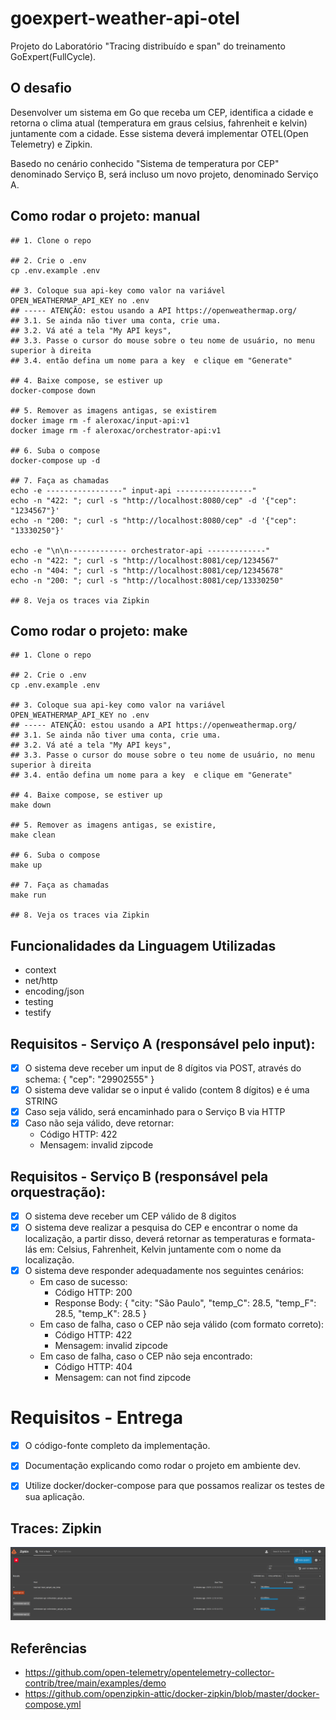 # goexpert-weather-api-otel
Projeto do Laboratório "Tracing distribuído e span" do treinamento GoExpert(FullCycle).



## O desafio
Desenvolver um sistema em Go que receba um CEP, identifica a cidade e retorna o clima atual (temperatura em graus celsius, fahrenheit e kelvin) juntamente com a cidade. Esse sistema deverá implementar OTEL(Open Telemetry) e Zipkin.

Basedo no cenário conhecido "Sistema de temperatura por CEP" denominado Serviço B, será incluso um novo projeto, denominado Serviço A.



## Como rodar o projeto: manual
``` shell
## 1. Clone o repo

## 2. Crie o .env
cp .env.example .env

## 3. Coloque sua api-key como valor na variável OPEN_WEATHERMAP_API_KEY no .env
## ----- ATENÇÃO: estou usando a API https://openweathermap.org/
## 3.1. Se ainda não tiver uma conta, crie uma.
## 3.2. Vá até a tela "My API keys", 
## 3.3. Passe o cursor do mouse sobre o teu nome de usuário, no menu superior à direita
## 3.4. então defina um nome para a key  e clique em "Generate"

## 4. Baixe compose, se estiver up
docker-compose down

## 5. Remover as imagens antigas, se existirem
docker image rm -f aleroxac/input-api:v1
docker image rm -f aleroxac/orchestrator-api:v1

## 6. Suba o compose 
docker-compose up -d

## 7. Faça as chamadas
echo -e -----------------" input-api -----------------"
echo -n "422: "; curl -s "http://localhost:8080/cep" -d '{"cep": "1234567"}'
echo -n "200: "; curl -s "http://localhost:8080/cep" -d '{"cep": "13330250"}'

echo -e "\n\n------------- orchestrator-api -------------"
echo -n "422: "; curl -s "http://localhost:8081/cep/1234567"
echo -n "404: "; curl -s "http://localhost:8081/cep/12345678"
echo -n "200: "; curl -s "http://localhost:8081/cep/13330250"

## 8. Veja os traces via Zipkin
```



## Como rodar o projeto: make
``` shell
## 1. Clone o repo

## 2. Crie o .env
cp .env.example .env

## 3. Coloque sua api-key como valor na variável OPEN_WEATHERMAP_API_KEY no .env
## ----- ATENÇÃO: estou usando a API https://openweathermap.org/
## 3.1. Se ainda não tiver uma conta, crie uma.
## 3.2. Vá até a tela "My API keys", 
## 3.3. Passe o cursor do mouse sobre o teu nome de usuário, no menu superior à direita
## 3.4. então defina um nome para a key  e clique em "Generate"

## 4. Baixe compose, se estiver up
make down

## 5. Remover as imagens antigas, se existire,
make clean

## 6. Suba o compose 
make up

## 7. Faça as chamadas
make run

## 8. Veja os traces via Zipkin
```



## Funcionalidades da Linguagem Utilizadas
- context
- net/http
- encoding/json
- testing
- testify



## Requisitos - Serviço A (responsável pelo input):
- [x] O sistema deve receber um input de 8 dígitos via POST, através do schema:  { "cep": "29902555" }
- [x] O sistema deve validar se o input é valido (contem 8 dígitos) e é uma STRING
- [x] Caso seja válido, será encaminhado para o Serviço B via HTTP
- [x] Caso não seja válido, deve retornar:
    - Código HTTP: 422
    - Mensagem: invalid zipcode



## Requisitos - Serviço B (responsável pela orquestração):
- [x] O sistema deve receber um CEP válido de 8 digitos
- [x] O sistema deve realizar a pesquisa do CEP e encontrar o nome da localização, a partir disso, deverá retornar as temperaturas e formata-lás em: Celsius, Fahrenheit, Kelvin juntamente com o nome da localização.
- [x] O sistema deve responder adequadamente nos seguintes cenários:
    - Em caso de sucesso:
        - Código HTTP: 200
        - Response Body: { "city: "São Paulo", "temp_C": 28.5, "temp_F": 28.5, "temp_K": 28.5 }
    - Em caso de falha, caso o CEP não seja válido (com formato correto):
        - Código HTTP: 422
        - Mensagem: invalid zipcode
    - ​​​Em caso de falha, caso o CEP não seja encontrado:
        - Código HTTP: 404
        - Mensagem: can not find zipcode



# Requisitos - Entrega
- [x] O código-fonte completo da implementação.
- [x] Documentação explicando como rodar o projeto em ambiente dev.
- [x] Utilize docker/docker-compose para que possamos realizar os testes de sua aplicação.



## Traces: Zipkin
![zipkin-traces](assets/2024-06-04_12-07.png)



## Referências
- https://github.com/open-telemetry/opentelemetry-collector-contrib/tree/main/examples/demo
- https://github.com/openzipkin-attic/docker-zipkin/blob/master/docker-compose.yml
